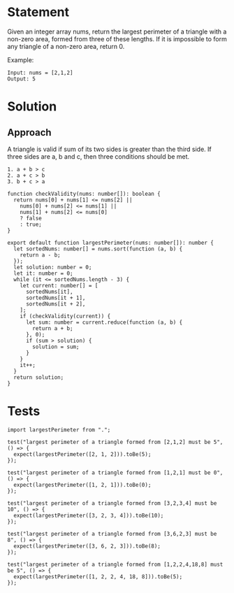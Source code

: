 # Statement
Given an integer array nums, return the largest perimeter of a triangle with a non-zero area, formed from three of these lengths. If it is impossible to form any triangle of a non-zero area, return 0.

Example: 
```
Input: nums = [2,1,2]
Output: 5
```

# Solution
## Approach 
A triangle is valid if sum of its two sides is greater than the third side. If three sides are a, b and c, then three conditions should be met. 
```
1. a + b > c 
2. a + c > b 
3. b + c > a 
```

```
function checkValidity(nums: number[]): boolean {
  return nums[0] + nums[1] <= nums[2] ||
    nums[0] + nums[2] <= nums[1] ||
    nums[1] + nums[2] <= nums[0]
    ? false
    : true;
}

export default function largestPerimeter(nums: number[]): number {
  let sortedNums: number[] = nums.sort(function (a, b) {
    return a - b;
  });
  let solution: number = 0;
  let it: number = 0;
  while (it <= sortedNums.length - 3) {
    let current: number[] = [
      sortedNums[it],
      sortedNums[it + 1],
      sortedNums[it + 2],
    ];
    if (checkValidity(current)) {
      let sum: number = current.reduce(function (a, b) {
        return a + b;
      }, 0);
      if (sum > solution) {
        solution = sum;
      }
    }
    it++;
  }
  return solution;
}
```

# Tests
```
import largestPerimeter from ".";

test("largest perimeter of a triangle formed from [2,1,2] must be 5", () => {
  expect(largestPerimeter([2, 1, 2])).toBe(5);
});

test("largest perimeter of a triangle formed from [1,2,1] must be 0", () => {
  expect(largestPerimeter([1, 2, 1])).toBe(0);
});

test("largest perimeter of a triangle formed from [3,2,3,4] must be 10", () => {
  expect(largestPerimeter([3, 2, 3, 4])).toBe(10);
});

test("largest perimeter of a triangle formed from [3,6,2,3] must be 8", () => {
  expect(largestPerimeter([3, 6, 2, 3])).toBe(8);
});

test("largest perimeter of a triangle formed from [1,2,2,4,18,8] must be 5", () => {
  expect(largestPerimeter([1, 2, 2, 4, 18, 8])).toBe(5);
});
```